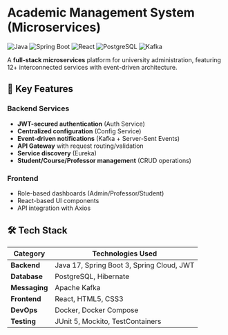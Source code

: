 # Academic Management System (Microservices)

![Java](https://img.shields.io/badge/Java-17-blue)
![Spring Boot](https://img.shields.io/badge/Spring_Boot-3.1-green)
![React](https://img.shields.io/badge/React-18-%2361DAFB)
![PostgreSQL](https://img.shields.io/badge/PostgreSQL-15-%23316192)
![Kafka](https://img.shields.io/badge/Apache_Kafka-3.0-%23231F20)

A **full-stack microservices** platform for university administration, featuring 12+ interconnected services with event-driven architecture.

## 🚀 Key Features

### Backend Services
- **JWT-secured authentication** (Auth Service)
- **Centralized configuration** (Config Service)
- **Event-driven notifications** (Kafka + Server-Sent Events)
- **API Gateway** with request routing/validation
- **Service discovery** (Eureka)
- **Student/Course/Professor management** (CRUD operations)

### Frontend
- Role-based dashboards (Admin/Professor/Student)
- React-based UI components
- API integration with Axios

## 🛠️ Tech Stack

| Category       | Technologies Used |
|---------------|------------------|
| **Backend**   | Java 17, Spring Boot 3, Spring Cloud, JWT |
| **Database**  | PostgreSQL, Hibernate |
| **Messaging** | Apache Kafka |
| **Frontend**  | React, HTML5, CSS3 |
| **DevOps**    | Docker, Docker Compose |
| **Testing**   | JUnit 5, Mockito, TestContainers |
